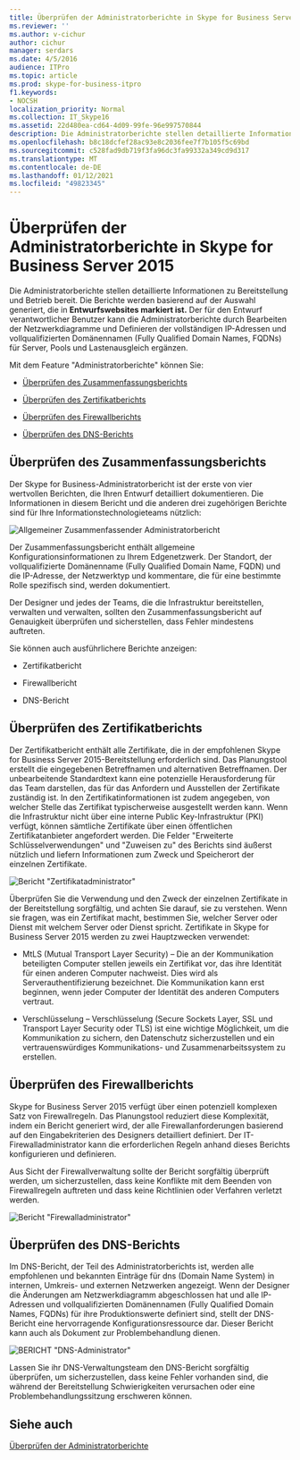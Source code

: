 ```yaml
---
title: Überprüfen der Administratorberichte in Skype for Business Server 2015
ms.reviewer: ''
ms.author: v-cichur
author: cichur
manager: serdars
ms.date: 4/5/2016
audience: ITPro
ms.topic: article
ms.prod: skype-for-business-itpro
f1.keywords:
- NOCSH
localization_priority: Normal
ms.collection: IT_Skype16
ms.assetid: 22d480ea-cd64-4d09-99fe-96e997570844
description: Die Administratorberichte stellen detaillierte Informationen zu Bereitstellung und Betrieb bereit. Die Berichte werden basierend auf der Auswahl generiert, die in Entwurfswebsites markiert ist. Der für den Entwurf verantwortlicher Benutzer kann die Administratorberichte durch Bearbeiten der Netzwerkdiagramme und Definieren der vollständigen IP-Adressen und vollqualifizierten Domänennamen (Fully Qualified Domain Names, FQDNs) für Server, Pools und Lastenausgleich ergänzen.
ms.openlocfilehash: b8c18dcfef28ac93e8c2036fee7f7b105f5c69bd
ms.sourcegitcommit: c528fad9db719f3fa96dc3fa99332a349cd9d317
ms.translationtype: MT
ms.contentlocale: de-DE
ms.lasthandoff: 01/12/2021
ms.locfileid: "49823345"
---
```

# <a name="review-the-administrator-reports-in-skype-for-business-server-2015"></a>Überprüfen der Administratorberichte in Skype for Business Server 2015

Die Administratorberichte stellen detaillierte Informationen zu Bereitstellung und Betrieb bereit. Die Berichte werden basierend auf der Auswahl generiert, die in **Entwurfswebsites markiert ist.** Der für den Entwurf verantwortlicher Benutzer kann die Administratorberichte durch Bearbeiten der Netzwerkdiagramme und Definieren der vollständigen IP-Adressen und vollqualifizierten Domänennamen (Fully Qualified Domain Names, FQDNs) für Server, Pools und Lastenausgleich ergänzen.

Mit dem Feature "Administratorberichte" können Sie:

- [Überprüfen des Zusammenfassungsberichts](review-the-administrator-reports.md#Summary_report)

- [Überprüfen des Zertifikatberichts](review-the-administrator-reports.md#Certificates_Report)

- [Überprüfen des Firewallberichts](review-the-administrator-reports.md#Firewall_report)

- [Überprüfen des DNS-Berichts](review-the-administrator-reports.md#DNS_Report)

## <a name="review-the-summary-report"></a>Überprüfen des Zusammenfassungsberichts
<a name="Summary_report"> </a>

Der Skype for Business-Administratorbericht ist der erste von vier wertvollen Berichten, die Ihren Entwurf detailliert dokumentieren. Die Informationen in diesem Bericht und die anderen drei zugehörigen Berichte sind für Ihre Informationstechnologieteams nützlich:

![Allgemeiner Zusammenfassender Administratorbericht](../../media/General_Summary_Report_Admin_Report.png)

Der Zusammenfassungsbericht enthält allgemeine Konfigurationsinformationen zu Ihrem Edgenetzwerk. Der Standort, der vollqualifizierte Domänenname (Fully Qualified Domain Name, FQDN) und die IP-Adresse, der Netzwerktyp und kommentare, die für eine bestimmte Rolle spezifisch sind, werden dokumentiert.

Der Designer und jedes der Teams, die die Infrastruktur bereitstellen, verwalten und verwalten, sollten den Zusammenfassungsbericht auf Genauigkeit überprüfen und sicherstellen, dass Fehler mindestens auftreten.

Sie können auch ausführlichere Berichte anzeigen:

- Zertifikatbericht

- Firewallbericht

- DNS-Bericht

## <a name="review-the-certificates-report"></a>Überprüfen des Zertifikatberichts
<a name="Certificates_Report"> </a>

Der Zertifikatbericht enthält alle Zertifikate, die in der empfohlenen Skype for Business Server 2015-Bereitstellung erforderlich sind. Das Planungstool erstellt die eingegebenen Betreffnamen und alternativen Betreffnamen. Der unbearbeitende Standardtext kann eine potenzielle Herausforderung für das Team darstellen, das für das Anfordern und Ausstellen der Zertifikate zuständig ist. In den Zertifikatinformationen ist zudem angegeben, von welcher Stelle das Zertifikat typischerweise ausgestellt werden kann. Wenn die Infrastruktur nicht über eine interne Public Key-Infrastruktur (PKI) verfügt, können sämtliche Zertifikate über einen öffentlichen Zertifikatanbieter angefordert werden. Die Felder "Erweiterte Schlüsselverwendungen" und "Zuweisen zu" des Berichts sind äußerst nützlich und liefern Informationen zum Zweck und Speicherort der einzelnen Zertifikate.

![Bericht "Zertifikatadministrator"](../../media/Certificates_Report_Admin_Report.png)

Überprüfen Sie die Verwendung und den Zweck der einzelnen Zertifikate in der Bereitstellung sorgfältig, und achten Sie darauf, sie zu verstehen. Wenn sie fragen, was ein Zertifikat macht, bestimmen Sie, welcher Server oder Dienst mit welchem Server oder Dienst spricht. Zertifikate in Skype for Business Server 2015 werden zu zwei Hauptzwecken verwendet:

- MtLS (Mutual Transport Layer Security) – Die an der Kommunikation beteiligten Computer stellen jeweils ein Zertifikat vor, das ihre Identität für einen anderen Computer nachweist. Dies wird als Serverauthentifizierung bezeichnet. Die Kommunikation kann erst beginnen, wenn jeder Computer der Identität des anderen Computers vertraut.

- Verschlüsselung – Verschlüsselung (Secure Sockets Layer, SSL und Transport Layer Security oder TLS) ist eine wichtige Möglichkeit, um die Kommunikation zu sichern, den Datenschutz sicherzustellen und ein vertrauenswürdiges Kommunikations- und Zusammenarbeitssystem zu erstellen.

## <a name="review-the-firewall-report"></a>Überprüfen des Firewallberichts
<a name="Firewall_report"> </a>

Skype for Business Server 2015 verfügt über einen potenziell komplexen Satz von Firewallregeln. Das Planungstool reduziert diese Komplexität, indem ein Bericht generiert wird, der alle Firewallanforderungen basierend auf den Eingabekriterien des Designers detailliert definiert. Der IT-Firewalladministrator kann die erforderlichen Regeln anhand dieses Berichts konfigurieren und definieren.

Aus Sicht der Firewallverwaltung sollte der Bericht sorgfältig überprüft werden, um sicherzustellen, dass keine Konflikte mit dem Beenden von Firewallregeln auftreten und dass keine Richtlinien oder Verfahren verletzt werden.

![Bericht "Firewalladministrator"](../../media/Firewall_Report_Admin_Report.png)

## <a name="review-the-dns-report"></a>Überprüfen des DNS-Berichts
<a name="DNS_Report"> </a>

Im DNS-Bericht, der Teil des Administratorberichts ist, werden alle empfohlenen und bekannten Einträge für dns (Domain Name System) in internen, Umkreis- und externen Netzwerken angezeigt. Wenn der Designer die Änderungen am Netzwerkdiagramm abgeschlossen hat und alle IP-Adressen und vollqualifizierten Domänennamen (Fully Qualified Domain Names, FQDNs) für ihre Produktionswerte definiert sind, stellt der DNS-Bericht eine hervorragende Konfigurationsressource dar. Dieser Bericht kann auch als Dokument zur Problembehandlung dienen.

![BERICHT "DNS-Administrator"](../../media/DNS_Report_Admin_Report.png)

Lassen Sie ihr DNS-Verwaltungsteam den DNS-Bericht sorgfältig überprüfen, um sicherzustellen, dass keine Fehler vorhanden sind, die während der Bereitstellung Schwierigkeiten verursachen oder eine Problembehandlungssitzung erschweren können.

## <a name="see-also"></a>Siehe auch
<a name="DNS_Report"> </a>

[Überprüfen der Administratorberichte](https://technet.microsoft.com/library/1dee56a9-a033-4201-9765-e3469bd7d3e3.aspx)
